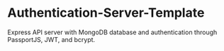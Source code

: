 # Authentication-Server-Template

Express API server with MongoDB database and authentication through PassportJS, JWT, and bcrypt.
